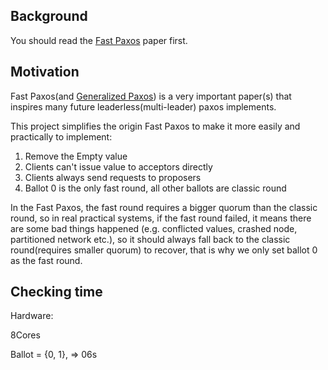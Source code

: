 ## Background

You should read the [Fast Paxos](https://www.microsoft.com/en-us/research/wp-content/uploads/2016/02/tr-2005-112.pdf) paper first.

## Motivation

Fast Paxos(and [Generalized Paxos](https://www.microsoft.com/en-us/research/wp-content/uploads/2016/02/tr-2005-33.pdf))
is a very important paper(s) that inspires many future leaderless(multi-leader) paxos implements.

This project simplifies the origin Fast Paxos to make it more easily and practically to implement:

1. Remove the Empty value
2. Clients can't issue value to acceptors directly
3. Clients always send requests to proposers
4. Ballot 0 is the only fast round, all other ballots are classic round

In the Fast Paxos,
the fast round requires a bigger quorum than the classic round,
so in real practical systems,
if the fast round failed, it means there are some bad things happened
(e.g. conflicted values, crashed node, partitioned network etc.),
so it should always fall back to the classic round(requires smaller quorum) to recover,
that is why we only set ballot 0 as the fast round.

## Checking time
Hardware:

8Cores

Ballot = {0, 1},  => 06s
